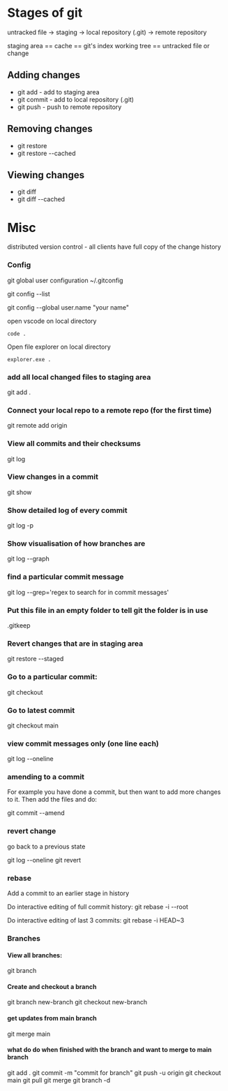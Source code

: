 # Stages of git

untracked file -> staging -> local repository (.git) -> remote repository

staging area == cache == git's index
working tree == untracked file or change

## Adding changes

- git add - add to staging area
- git commit - add to local repository (.git)
- git push - push to remote repository

## Removing changes
- git restore
- git restore --cached

## Viewing changes
- git diff
- git diff --cached

# Misc

distributed version control - all clients have full copy of the change history

### Config
git global user configuration
~/.gitconfig

git config --list

git config --global user.name "your name"

open vscode on local directory
```
code .
```

Open file explorer on local directory
```
explorer.exe .
```

### add all local changed files to staging area
git add .


### Connect your local repo to a remote repo (for the first time)
git remote add origin <git url>


### View all commits and their checksums
git log

### View changes in a commit
git show <checksum>

### Show detailed log of every commit
git log -p

### Show visualisation of how branches are
git log --graph 


### find a particular commit message
git log --grep='regex to search for in commit messages'

### Put this file in an empty folder to tell git the folder is in use
.gitkeep

### Revert changes that are in staging area
git restore --staged <filename>

### Go to a particular commit:
git checkout <checksum>

### Go to latest commit
git checkout main

### view commit messages only (one line each)
git log --oneline

### amending to a commit
For example you have done a commit, but then want to add more changes to it. Then add the files and do:

git commit --amend

### revert change

go back to a previous state

git log --oneline
git revert <commit hash>

### rebase

Add a commit to an earlier stage in history

Do interactive editing of full commit history:
git rebase -i --root

Do interactive editing of last 3 commits:
git rebase -i HEAD~3

### Branches

#### View all branches:
git branch

#### Create and checkout a branch
git branch new-branch
git checkout new-branch

#### get updates from main branch
git merge main

#### what do do when finished with the branch and want to merge to main branch
git add .
git commit -m "commit for branch"
git push -u origin <branch-name>
git checkout main
git pull
git merge <branch-name>
git branch -d <branch-name>
